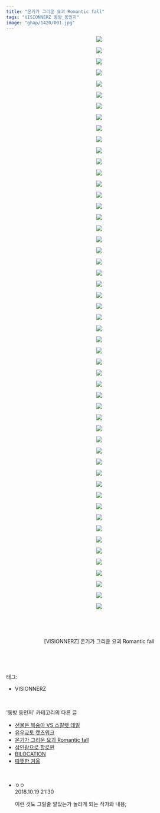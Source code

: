 ```yaml
---
title: "온기가 그리운 요괴 Romantic fall"
tags: "VISIONNERZ 동방_동인지"
image: "ghap/1420/001.jpg"
---
```

<div class="article">
<p style="text-align: center; clear: none; float: none;"><img src="{{ site.nasurl }}/ghap/1420/001.jpg"/></p>
<p style="text-align: center; clear: none; float: none;"><img src="{{ site.nasurl }}/ghap/1420/002.jpg"/></p>
<p style="text-align: center; clear: none; float: none;"><img src="{{ site.nasurl }}/ghap/1420/003.jpg"/></p>
<p style="text-align: center; clear: none; float: none;"><img src="{{ site.nasurl }}/ghap/1420/004.jpg"/></p>
<p style="text-align: center; clear: none; float: none;"><img src="{{ site.nasurl }}/ghap/1420/005.jpg"/></p>
<p style="text-align: center; clear: none; float: none;"><img src="{{ site.nasurl }}/ghap/1420/006.jpg"/></p>
<p style="text-align: center; clear: none; float: none;"><img src="{{ site.nasurl }}/ghap/1420/007.jpg"/></p>
<p style="text-align: center; clear: none; float: none;"><img src="{{ site.nasurl }}/ghap/1420/008.jpg"/></p>
<p style="text-align: center; clear: none; float: none;"><img src="{{ site.nasurl }}/ghap/1420/009.jpg"/></p>
<p style="text-align: center; clear: none; float: none;"><img src="{{ site.nasurl }}/ghap/1420/010.jpg"/></p>
<p style="text-align: center; clear: none; float: none;"><img src="{{ site.nasurl }}/ghap/1420/011.jpg"/></p>
<p style="text-align: center; clear: none; float: none;"><img src="{{ site.nasurl }}/ghap/1420/012.jpg"/></p>
<p style="text-align: center; clear: none; float: none;"><img src="{{ site.nasurl }}/ghap/1420/013.jpg"/></p>
<p style="text-align: center; clear: none; float: none;"><img src="{{ site.nasurl }}/ghap/1420/014.jpg"/></p>
<p style="text-align: center; clear: none; float: none;"><img src="{{ site.nasurl }}/ghap/1420/015.jpg"/></p>
<p style="text-align: center; clear: none; float: none;"><img src="{{ site.nasurl }}/ghap/1420/016.jpg"/></p>
<p style="text-align: center; clear: none; float: none;"><img src="{{ site.nasurl }}/ghap/1420/017.jpg"/></p>
<p style="text-align: center; clear: none; float: none;"><img src="{{ site.nasurl }}/ghap/1420/018.jpg"/></p>
<p style="text-align: center; clear: none; float: none;"><img src="{{ site.nasurl }}/ghap/1420/019.jpg"/></p>
<p style="text-align: center; clear: none; float: none;"><img src="{{ site.nasurl }}/ghap/1420/020.jpg"/></p>
<p style="text-align: center; clear: none; float: none;"><img src="{{ site.nasurl }}/ghap/1420/021.jpg"/></p>
<p style="text-align: center; clear: none; float: none;"><img src="{{ site.nasurl }}/ghap/1420/022.jpg"/></p>
<p style="text-align: center; clear: none; float: none;"><img src="{{ site.nasurl }}/ghap/1420/023.jpg"/></p>
<p style="text-align: center; clear: none; float: none;"><img src="{{ site.nasurl }}/ghap/1420/024.jpg"/></p>
<p style="text-align: center; clear: none; float: none;"><img src="{{ site.nasurl }}/ghap/1420/025.jpg"/></p>
<p style="text-align: center; clear: none; float: none;"><img src="{{ site.nasurl }}/ghap/1420/026.jpg"/></p>
<p style="text-align: center; clear: none; float: none;"><img src="{{ site.nasurl }}/ghap/1420/027.jpg"/></p>
<p style="text-align: center; clear: none; float: none;"><img src="{{ site.nasurl }}/ghap/1420/028.jpg"/></p>
<p style="text-align: center; clear: none; float: none;"><img src="{{ site.nasurl }}/ghap/1420/029.jpg"/></p>
<p style="text-align: center; clear: none; float: none;"><img src="{{ site.nasurl }}/ghap/1420/030.jpg"/></p>
<p style="text-align: center; clear: none; float: none;"><img src="{{ site.nasurl }}/ghap/1420/031.jpg"/></p>
<p style="text-align: center; clear: none; float: none;"><img src="{{ site.nasurl }}/ghap/1420/032.jpg"/></p>
<p style="text-align: center; clear: none; float: none;"><img src="{{ site.nasurl }}/ghap/1420/033.jpg"/></p>
<p style="text-align: center; clear: none; float: none;"><img src="{{ site.nasurl }}/ghap/1420/034.jpg"/></p>
<p style="text-align: center; clear: none; float: none;"><img src="{{ site.nasurl }}/ghap/1420/035.jpg"/></p>
<p style="text-align: center; clear: none; float: none;"><img src="{{ site.nasurl }}/ghap/1420/036.jpg"/></p>
<p style="text-align: center; clear: none; float: none;"><img src="{{ site.nasurl }}/ghap/1420/037.jpg"/></p>
<p style="text-align: center; clear: none; float: none;"><img src="{{ site.nasurl }}/ghap/1420/038.jpg"/></p>
<p style="text-align: center; clear: none; float: none;"><img src="{{ site.nasurl }}/ghap/1420/039.jpg"/></p>
<p style="text-align: center; clear: none; float: none;"><img src="{{ site.nasurl }}/ghap/1420/040.jpg"/></p>
<p style="text-align: center; clear: none; float: none;"><img src="{{ site.nasurl }}/ghap/1420/041.jpg"/></p>
<p style="text-align: center; clear: none; float: none;"><img src="{{ site.nasurl }}/ghap/1420/042.jpg"/></p>
<p style="text-align: center; clear: none; float: none;"><img src="{{ site.nasurl }}/ghap/1420/043.jpg"/></p>
<p style="text-align: center; clear: none; float: none;"><img src="{{ site.nasurl }}/ghap/1420/044.jpg"/></p>
<p style="text-align: center; clear: none; float: none;"><img src="{{ site.nasurl }}/ghap/1420/045.jpg"/></p>
<p style="text-align: center; clear: none; float: none;"><img src="{{ site.nasurl }}/ghap/1420/046.jpg"/></p>
<p style="text-align: center; clear: none; float: none;"><img src="{{ site.nasurl }}/ghap/1420/047.jpg"/></p>
<p style="text-align: center; clear: none; float: none;"><img src="{{ site.nasurl }}/ghap/1420/048.jpg"/></p>
<p style="text-align: center; clear: none; float: none;"><img src="{{ site.nasurl }}/ghap/1420/049.jpg"/></p>
<p style="text-align: center; clear: none; float: none;"><img src="{{ site.nasurl }}/ghap/1420/050.jpg"/></p>
<p style="text-align: center; clear: none; float: none;"><img src="{{ site.nasurl }}/ghap/1420/051.jpg"/></p>
<p style="text-align: center; clear: none; float: none;"><img src="{{ site.nasurl }}/ghap/1420/052.jpg"/></p>
<p style="text-align: center; clear: none; float: none;"><br/></p>
<p style="text-align: center; clear: none; float: none;"><br/></p>
<p style="text-align: center; clear: none; float: none;">[VISIONNERZ] 온기가 그리운 요괴 Romantic fall</p>
<p><br/></p>
</div><br/>
<div class="tagTrail">
<p>태그: </p>
<ul>
<li>VISIONNERZ</li>
</ul>
</div><br/>
<div class="another">
<p>'동방 동인지' 카테고리의 다른 글</p>
<ul>
<li><a href="/2016-08-08-ghap_1422">선물은 복숭아 VS 스칼렛 데빌</a></li>
<li><a href="/2016-08-08-ghap_1421">유우교토 캣츠워크</a></li>
<li><a href="/2016-08-08-ghap_1420">온기가 그리운 요괴 Romantic fall</a></li>
<li><a href="/2016-08-08-ghap_1419">삼인랑으로 할로윈</a></li>
<li><a href="/2016-08-08-ghap_1418">BILOCATION</a></li>
<li><a href="/2016-08-08-ghap_1417">따뜻한 겨울</a></li>
</ul>
</div><br/>
<div class="cb_module cb_fluid">
<div class="cb_wrt cb_profile">
<div class="comment">
<ul>
<li class="cb_thumb_off" id="comment15358466">
<div class="cb_comment_area">
<div class="cb_info_area">
<div class="cb_section">
<span class="cb_nick_name">ㅇㅇ</span>
</div>
<div class="cb_section">
<span class="cb_date">2018.10.19 21:30 </span>
</div>
</div>
<div class="cb_dsc_comment">
<p class="cb_dsc">
											이런 것도 그릴줄 알았는가 놀라게 되는 작가와 내용;
										</p>
</div>
</div></li>
</ul>
</div>
</div><!-- commentList close -->
</div><br/>
